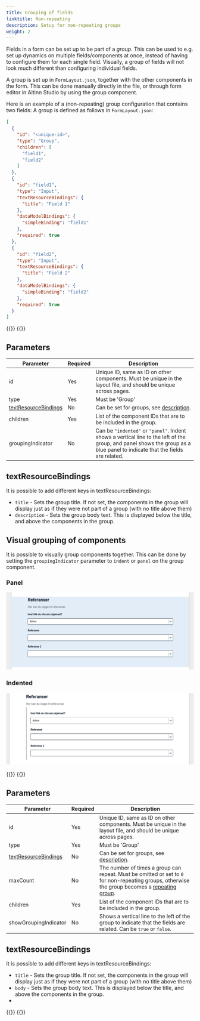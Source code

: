 ```yaml
---
title: Grouping of fields
linktitle: Non-repeating
description: Setup for non-repeating groups
weight: 2
---
```


Fields in a form can be set up to be part of a _group_. This can be used to e.g. set up dynamics on multiple
fields/components at once, instead of having to configure them for each single field. Visually, a group of fields will
not look much different than configuring individual fields.

A group is set up in `FormLayout.json`, together with the other components in the form. This can be done manually
directly in the file, or through form editor in Altinn Studio by using the group component.

Here is an example of a (non-repeating) group configuration that contains two fields:
A group is defined as follows in `FormLayout.json`:

```json {hl_lines=[4,"6-7",11,22]}
[
  {
    "id": "<unique-id>",
    "type": "Group",
    "children": [
      "field1",
      "field2"
    ]
  },
  {
    "id": "field1",
    "type": "Input",
    "textResourceBindings": {
      "title": "Field 1"
    },
    "dataModelBindings": {
      "simpleBinding": "field1"
    },
    "required": true
  },
  {
    "id": "field2",
    "type": "Input",
    "textResourceBindings": {
      "title": "Field 2"
    },
    "dataModelBindings": {
      "simpleBinding": "field2"
    },
    "required": true
  }
]
```

{{<content-version-selector classes="border-box">}}
{{<content-version-container version-label="v4 (App Frontend)">}}

## Parameters

| Parameter                                     | Required | Description                                                                                                                                                                |
|-----------------------------------------------|----------|----------------------------------------------------------------------------------------------------------------------------------------------------------------------------|
| id                                            | Yes      | Unique ID, same as ID on other components. Must be unique in the layout file, and should be unique across pages.                                                           |
| type                                          | Yes      | Must be 'Group'                                                                                                                                                            |
| [textResourceBindings](#textresourcebindings) | No       | Can be set for groups, see [description](#textresourcebindings).                                                                                                           |
| children                                      | Yes      | List of the component IDs that are to be included in the group.                                                                                                            |
| groupingIndicator                             | No       | Can be `"indented"` or `"panel"`. Indent shows a vertical line to the left of the group, and panel shows the group as a blue panel to indicate that the fields are related.  |

## textResourceBindings

It is possible to add different keys in textResourceBindings:

- `title` - Sets the group title. If not set, the components in the group will display just as if they were not part of a group (with no title above them)
- `description` - Sets the group body text. This is displayed below the title, and above the components in the group.

## Visual grouping of components

It is possible to visually group components together. This can be done by setting the `groupingIndicator` parameter to `indent` or `panel` on the group component.

### Panel

![Gruppe as panel](group-panel.png "Gruppe with panel view")

### Indented

![Visually grouped](group-indent.png "Grouped with indented line")

{{</content-version-container >}}
{{<content-version-container version-label="v3 (App Frontend)">}}

## Parameters

| Parameter                                     | Required | Description                                                                                                                                                    |
|-----------------------------------------------|----------|----------------------------------------------------------------------------------------------------------------------------------------------------------------|
| id                                            | Yes      | Unique ID, same as ID on other components. Must be unique in the layout file, and should be unique across pages.                                               |
| type                                          | Yes      | Must be 'Group'                                                                                                                                                |
| [textResourceBindings](#textresourcebindings) | No       | Can be set for groups, see [description](#textresourcebindings).                                                                                               |
| maxCount                                      | No       | The number of times a group can repeat. Must be omitted or set to `0` for non-repeating groups, otherwise the group becomes a [repeating group](../repeating). |
| children                                      | Yes      | List of the component IDs that are to be included in the group.                                                                                                |
| showGroupingIndicator                         | No       | Shows a vertical line to the left of the group to indicate that the fields are related. Can be `true` or `false`.                                              |

## textResourceBindings

It is possible to add different keys in textResourceBindings:

- `title` - Sets the group title. If not set, the components in the group will display just as if they were not part of a group (with no title above them)
- `body` - Sets the group body text. This is displayed below the title, and above the components in the group.
- 
{{</content-version-container>}}
{{</content-version-selector>}}
